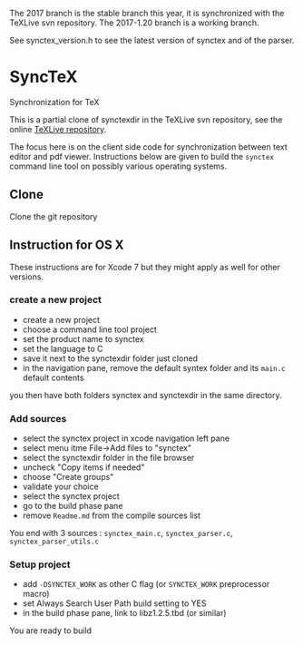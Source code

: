 The 2017 branch is the stable branch this year, it is synchronized with the TeXLive svn repository.
The 2017-1.20 branch is a working branch.

See synctex_version.h to see the latest version of synctex and of the parser.

# SyncTeX

Synchronization for TeX

This is a partial clone of synctexdir in the TeXLive svn repository, see the online [TeXLive repository](http://www.tug.org/svn/texlive/trunk/Build/source/texk/web2c/synctexdir/).

The focus here is on the client side code for synchronization between text editor and pdf viewer.
Instructions below are given to build the `synctex` command line tool on possibly various operating systems.

## Clone
Clone the git repository 

## Instruction for OS X
These instructions are for Xcode 7 but they might apply as well for other versions.

### create a new project

- create a new project
- choose a command line tool project
- set the product name to synctex
- set the language to C
- save it next to the synctexdir folder just cloned
- in the navigation pane, remove the default syntex folder and its `main.c` default contents

you then have both folders synctex and synctexdir in the same directory.

### Add sources

- select the synctex project in xcode navigation left pane
- select menu itme File->Add files to "synctex"
- select the synctexdir folder in the file browser
- uncheck "Copy items if needed"
- choose "Create groups"
- validate your choice
- select the synctex project
- go to the build phase pane
- remove `Readme.md` from the compile sources list

You end with 3 sources : `synctex_main.c`, `synctex_parser.c`, `synctex_parser_utils.c`

### Setup project

- add `-DSYNCTEX_WORK` as other C flag (or `SYNCTEX_WORK` preprocessor macro)
- set Always Search User Path build setting to YES
- in the build phase pane, link to libz1.2.5.tbd (or similar)

You are ready to build
